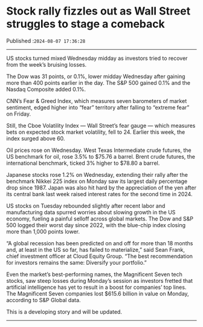 # Stock rally fizzles out as Wall Street struggles to stage a comeback

Published :`2024-08-07 17:36:28`

---

US stocks turned mixed Wednesday midday as investors tried to recover from the week’s bruising losses.

The Dow was 31 points, or 0.1%, lower midday Wednesday after gaining more than 400 points earlier in the day. The S&P 500 gained 0.1% and the Nasdaq Composite added 0.1%.

CNN’s Fear & Greed Index, which measures seven barometers of market sentiment, edged higher into “fear” territory after falling to “extreme fear” on Friday.

Still, the Cboe Volatility Index — Wall Street’s fear gauge — which measures bets on expected stock market volatility, fell to 24. Earlier this week, the index surged above 60.

Oil prices rose on Wednesday. West Texas Intermediate crude futures, the US benchmark for oil, rose 3.5% to $75.76 a barrel. Brent crude futures, the international benchmark, ticked 3% higher to $78.80 a barrel.

Japanese stocks rose 1.2% on Wednesday, extending their rally after the benchmark Nikkei 225 index on Monday saw its largest daily percentage drop since 1987. Japan was also hit hard by the appreciation of the yen after its central bank last week raised interest rates for the second time in 2024.

US stocks on Tuesday rebounded slightly after recent labor and manufacturing data spurred worries about slowing growth in the US economy, fueling a painful selloff across global markets. The Dow and S&P 500 logged their worst day since 2022, with the blue-chip index closing more than 1,000 points lower.

“A global recession has been predicted on and off for more than 18 months and, at least in the US so far, has failed to materialize,” said Sean Frank, chief investment officer at Cloud Equity Group. “The best recommendation for investors remains the same: Diversify your portfolio.”

Even the market’s best-performing names, the Magnificent Seven tech stocks, saw steep losses during Monday’s session as investors fretted that artificial intelligence has yet to result in a boost for companies’ top lines. The Magnificent Seven companies lost $615.6 billion in value on Monday, according to S&P Global data.

This is a developing story and will be updated.

---

